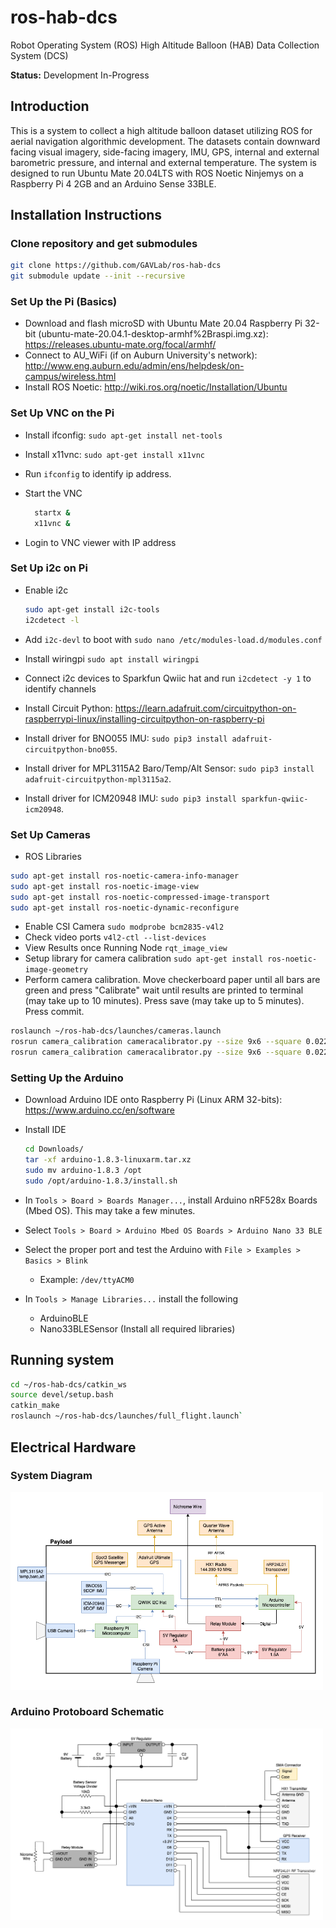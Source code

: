 # ros-hab-dcs

Robot Operating System (ROS) High Altitude Balloon (HAB) Data Collection System (DCS)

**Status:** Development In-Progress

## Introduction

This is a system to collect a high altitude balloon dataset utilizing ROS for aerial navigation algorithmic development.  The datasets contain downward facing visual imagery, side-facing imagery, IMU, GPS, internal and external barometric pressure, and internal and external temperature.  The system is designed to run Ubuntu Mate 20.04LTS with ROS Noetic Ninjemys on a Raspberry Pi 4 2GB and an Arduino Sense 33BLE.

## Installation Instructions

### Clone repository and get submodules

```bash
git clone https://github.com/GAVLab/ros-hab-dcs
git submodule update --init --recursive
```

### Set Up the Pi (Basics)

* Download and flash microSD with Ubuntu Mate 20.04 Raspberry Pi 32-bit (ubuntu-mate-20.04.1-desktop-armhf%2Braspi.img.xz): https://releases.ubuntu-mate.org/focal/armhf/
* Connect to AU_WiFi (if on Auburn University's network): http://www.eng.auburn.edu/admin/ens/helpdesk/on-campus/wireless.html
* Install ROS Noetic: http://wiki.ros.org/noetic/Installation/Ubuntu

### Set Up VNC on the Pi

* Install ifconfig: `sudo apt-get install net-tools`
* Install x11vnc: `sudo apt-get install x11vnc`
* Run `ifconfig` to identify ip address.
* Start the VNC

  ```bash
    startx &
    x11vnc &
  ```

* Login to VNC viewer with IP address
  
### Set Up i2c on Pi

* Enable i2c
  
  ```bash
  sudo apt-get install i2c-tools
  i2cdetect -l
  ```

* Add `i2c-devl` to boot with `sudo nano /etc/modules-load.d/modules.conf`
* Install wiringpi `sudo apt install wiringpi`
* Connect i2c devices to Sparkfun Qwiic hat and run `i2cdetect -y 1` to identify channels
* Install Circuit Python: https://learn.adafruit.com/circuitpython-on-raspberrypi-linux/installing-circuitpython-on-raspberry-pi
* Install driver for BNO055 IMU: `sudo pip3 install adafruit-circuitpython-bno055`.
* Install driver for MPL3115A2 Baro/Temp/Alt Sensor: `sudo pip3 install adafruit-circuitpython-mpl3115a2`.
* Install driver for ICM20948 IMU: `sudo pip3 install sparkfun-qwiic-icm20948`.

### Set Up Cameras

* ROS Libraries

```bash
sudo apt-get install ros-noetic-camera-info-manager
sudo apt-get install ros-noetic-image-view
sudo apt-get install ros-noetic-compressed-image-transport
sudo apt-get install ros-noetic-dynamic-reconfigure
```

* Enable CSI Camera
  ```sudo modprobe bcm2835-v4l2```
* Check video ports
  ```v4l2-ctl --list-devices```
* View Results once Running Node
```rqt_image_view```
* Setup library for camera calibration
```sudo apt-get install ros-noetic-image-geometry```
* Perform camera calibration. Move checkerboard paper until all bars are green and press "Calibrate" wait until results are printed to terminal (may take up to 10 minutes).  Press save (may take up to 5 minutes).  Press commit.

```bash
roslaunch ~/ros-hab-dcs/launches/cameras.launch
rosrun camera_calibration cameracalibrator.py --size 9x6 --square 0.022 image:=/side_cam/image_raw camera:=/side_cam
rosrun camera_calibration cameracalibrator.py --size 9x6 --square 0.022 image:=/down_cam/image_raw camera:=/down_cam
```

### Setting Up the Arduino

* Download Arduino IDE onto Raspberry Pi (Linux ARM 32-bits): https://www.arduino.cc/en/software
* Install IDE

  ```bash
  cd Downloads/
  tar -xf arduino-1.8.3-linuxarm.tar.xz
  sudo mv arduino-1.8.3 /opt
  sudo /opt/arduino-1.8.3/install.sh
  ```

* In `Tools > Board > Boards Manager...`, install Arduino nRF528x Boards (Mbed OS).  This may take a few minutes.
* Select `Tools > Board > Arduino Mbed OS Boards > Arduino Nano 33 BLE`
* Select the proper port and test the Arduino with `File > Examples > Basics > Blink`
  * Example: `/dev/ttyACM0`
* In `Tools > Manage Libraries...` install the following
  * ArduinoBLE
  * Nano33BLESensor (Install all required libraries)

## Running system

```bash
cd ~/ros-hab-dcs/catkin_ws
source devel/setup.bash
catkin_make
roslaunch ~/ros-hab-dcs/launches/full_flight.launch`
```

## Electrical Hardware

### System Diagram

<img src="diagrams/system_diagram.png"
     style="width:500px;" />

### Arduino Protoboard Schematic

<img src="diagrams/arduino_pinout_diagram.png"
     style="width:500px;" />
